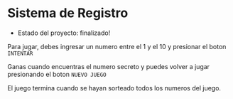<h1> Sistema de Registro</h1>

- Estado del proyecto: finalizado!

Para jugar, debes ingresar un numero entre el 1 y el 10 y presionar el boton ```INTENTAR```

Ganas cuando encuentras el numero secreto y puedes volver a jugar presionando el boton ```NUEVO JUEGO```

El juego termina cuando se hayan sorteado todos los numeros del juego.

